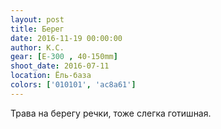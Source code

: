 ```yaml
---
layout: post
title: Берег
date: 2016-11-19 00:00:00
author: К.С.
gear: [E-300 , 40-150mm]
shoot_date: 2016-07-11
location: Ёль-база
colors: ['010101', 'ac8a61']
---
```


Трава на берегу речки, тоже слегка готишная.
